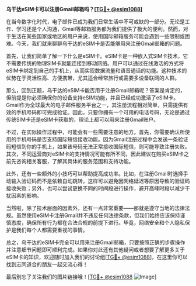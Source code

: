 **乌干达eSIM卡可以注册Gmail邮箱吗？[[TG💪+ @esim1088](https://t.me/s/esim1088)]**

在当今数字化时代，电子邮件已成为我们日常生活中不可或缺的一部分。无论是工作、学习还是个人沟通，Gmail等邮箱服务都为我们提供了极大的便利。然而，对于生活在某些国家或地区的用户来说，使用国际邮箱服务可能会遇到一些限制或困难。今天，我们就来聊聊乌干达的eSIM卡是否能够用来注册Gmail邮箱的问题。

首先，让我们简单了解一下什么是eSIM卡。eSIM卡是一种嵌入式SIM卡技术，它不需要传统的物理SIM卡就能连接到移动网络。用户可以通过在线激活的方式将eSIM卡绑定到自己的手机上，从而实现数据流量和语音通话的功能。这种技术的优势在于灵活性高、方便携带，尤其适合经常旅行或需要多设备联网的人群。

那么，回到正题，乌干达的eSIM卡能否用于注册Gmail邮箱呢？答案是肯定的，但前提是你必须确保你的设备支持eSIM功能，并且已经成功激活了eSIM卡。Gmail作为全球最大的电子邮件服务平台之一，其注册流程相对简单，只需提供有效的手机号码即可完成验证。因此，只要你拥有一个可用的电话号码，无论是通过传统SIM卡还是eSIM卡获取的，理论上都可以用来注册Gmail账户。

不过，在实际操作过程中，可能会有一些需要注意的地方。首先，你需要确认所使用的手机号码是否支持国际短信接收功能。因为Gmail注册过程中会发送一条验证码短信到你的手机上，如果该号码无法正常接收国际短信，则可能导致注册失败。其次，不同运营商对eSIM卡的支持情况可能有所不同，因此建议在购买eSIM卡之前先咨询相关客服，了解其具体的服务范围和支持功能。

此外，还有一些额外的小技巧可以帮助提高成功率。比如，在注册Gmail时选择手动输入验证码而不是依赖自动跳转，这样可以避免因网络延迟等原因导致的验证码接收失败；另外，也可以尝试更换不同的时间段进行操作，避开高峰时段以减少干扰因素的影响。

当然啦，除了技术层面的因素外，还有一点非常重要——那就是遵守当地的法律法规。虽然使用eSIM卡注册Gmail并不违反任何法律条款，但我们始终应该保持谨慎态度，确保所有行为都在合法合规的前提下进行。毕竟，网络安全和个人隐私保护是我们每个人都需要重视的事情。

总之，乌干达的eSIM卡完全可以用来注册Gmail邮箱，只要按照正确的步骤操作并注意细节问题即可顺利完成。如果你对此还有其他疑问或者想要了解更多关于eSIM卡的知识，欢迎随时加入我们的讨论组[[TG💪+ @esim1088](https://t.me/s/esim1088)]，在这里你可以找到志同道合的朋友一起交流心得！

最后别忘了关注我们的图片链接哦！[[TG💪+ @esim1088](https://t.me/s/esim1088) ![Image](https://i.postimg.cc/4NQfJmqS/Snipaste-2025-05-13-00-14-12.png)]